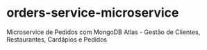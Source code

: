 # orders-service-microservice
Microservice de Pedidos com MongoDB Atlas - Gestão de Clientes, Restaurantes, Cardápios e Pedidos
